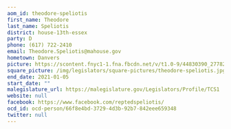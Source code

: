 ```yaml
---
aom_id: theodore-speliotis
first_name: Theodore
last_name: Speliotis
district: house-13th-essex
party: D
phone: (617) 722-2410
email: Theodore.Speliotis@mahouse.gov
hometown: Danvers
picture: https://scontent.fnyc1-1.fna.fbcdn.net/v/t1.0-9/44830390_277825742845628_1623991000781291520_n.jpg?_nc_cat=108&_nc_ht=scontent.fnyc1-1.fna&oh=b3522c664e2150e44a290974dbb7736e&oe=5CCFCE52
square_picture: /img/legislators/square-pictures/theodore-speliotis.jpg
end_date: 2021-01-05
start_date: ""
malegislature_url: https://malegislature.gov/Legislators/Profile/TCS1
website: null
facebook: https://www.facebook.com/reptedspeliotis/
ocd_id: ocd-person/66f8e4bd-3729-4d3b-92b7-842eee659348
twitter: null
---
```

